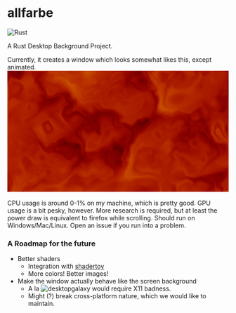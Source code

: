 # allfarbe
![Rust](https://github.com/khemritolya/allfarbe/workflows/Rust/badge.svg) 

A Rust Desktop Background Project.

Currently, it creates a window which looks somewhat likes this, except animated.
![An image](https://github.com/khemritolya/allfarbe/blob/master/.github/previews/allfarbe_preview.png)

CPU usage is around 0-1% on my machine, which is pretty good. GPU usage is a bit pesky, however. More research is required, but at least the power draw is equivalent to firefox while scrolling. Should run on Windows/Mac/Linux. Open an issue if you run into a problem.

### A Roadmap for the future

- Better shaders
  - Integration with [shadertoy](https://www.shadertoy.com)
  - More colors! Better images!
- Make the window actually behave like the screen background
  - A la ![desktopgalaxy](https://github.com/khemritolya/desktopgalaxy) would require X11 badness.
  - Might (?) break cross-platform nature, which we would like to maintain.
